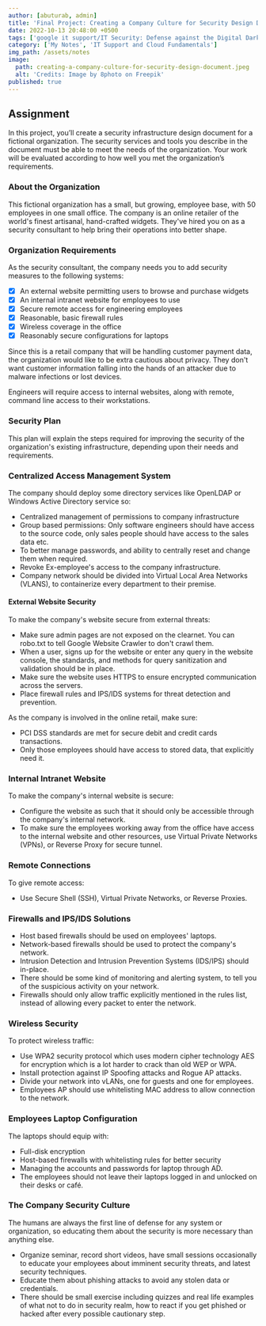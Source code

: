 ```yaml
---
author: [abuturab, admin]
title: 'Final Project: Creating a Company Culture for Security Design Document'
date: 2022-10-13 20:48:00 +0500
tags: ['google it support/IT Security: Defense against the Digital Dark Arts']
category: ['My Notes', 'IT Support and Cloud Fundamentals']
img_path: /assets/notes
image:
  path: creating-a-company-culture-for-security-design-document.jpeg
  alt: 'Credits: Image by 8photo on Freepik'
published: true
---
```


## **Assignment**

In this project, you’ll create a security infrastructure design document for a fictional organization. The security services and tools you describe in the document must be able to meet the needs of the organization. Your work will be evaluated according to how well you met the organization’s requirements.

### About the Organization
  
  This fictional organization has a small, but growing, employee base, with 50 employees in one small office. The company is an online retailer of the world's finest artisanal, hand-crafted widgets. They've hired you on as a security consultant to help bring their operations into better shape.

### Organization Requirements
  
  As the security consultant, the company needs you to add security measures to the following systems:
  - [x] An external website permitting users to browse and purchase widgets
  - [x] An internal intranet website for employees to use
  - [x] Secure remote access for engineering employees
  - [x] Reasonable, basic firewall rules
  - [x] Wireless coverage in the office
  - [x] Reasonably secure configurations for laptops
  
  Since this is a retail company that will be handling customer payment data, the organization would like to be extra cautious about privacy. They don't want customer information falling into the hands of an attacker due to malware infections or lost devices.
  
  Engineers will require access to internal websites, along with remote, command line access to their workstations.

### Security Plan
  
  This plan will explain the steps required for improving the security of the organization's existing infrastructure, depending upon their needs and requirements.

### **Centralized Access Management System**
  
  The company should deploy some directory services like OpenLDAP or Windows Active Directory service so:
  + Centralized management of permissions to company infrastructure
  + Group based permissions: Only software engineers should have access to the source code, only sales people should have access to the sales data etc.
  + To better manage passwords, and ability to centrally reset and change them when required.
  + Revoke Ex-employee's access to the company infrastructure.
  + Company network should be divided into Virtual Local Area Networks (VLANS), to containerize every department to their premise.

#### External Website Security
  
  To make the company's website secure from external threats:
  + Make sure admin pages are not exposed on the clearnet. You can robo.txt to tell Google Website Crawler to don't crawl them.
  + When a user, signs up for the website or enter any query in the website console, the standards, and methods for query sanitization and validation should be in place.
  + Make sure the website uses HTTPS to ensure encrypted communication across the servers.
  + Place firewall rules and IPS/IDS systems for threat detection and prevention.
  
  As the company is involved in the online retail, make sure:
  + PCI DSS standards are met for secure debit and credit cards transactions.
  + Only those employees should have access to stored data, that explicitly need it.

### Internal Intranet Website
  
  To make the company's internal website is secure:
  + Configure the website as such that it should only be accessible through the company's internal network.
  + To make sure the employees working away from the office have access to the internal website and other resources, use Virtual Private Networks (VPNs), or Reverse Proxy for secure tunnel.

### Remote Connections
  
  To give remote access:
  + Use Secure Shell (SSH), Virtual Private Networks, or Reverse Proxies.

### Firewalls and IPS/IDS Solutions
  
  + Host based firewalls should be used on employees' laptops.
  + Network-based firewalls should be used to protect the company's network.
  + Intrusion Detection and Intrusion Prevention Systems (IDS/IPS) should in-place.
  + There should be some kind of monitoring and alerting system, to tell you of the suspicious activity on your network.
  + Firewalls should only allow traffic explicitly mentioned in the rules list, instead of allowing every packet to enter the network.

### Wireless Security
  
  To protect wireless traffic:
  + Use WPA2 security protocol which uses modern cipher technology AES for encryption which is a lot harder to crack than old WEP or WPA.
  + Install protection against IP Spoofing attacks and Rogue AP attacks.
  + Divide your network into vLANs, one for guests and one for employees.
  + Employees AP should use whitelisting MAC address to allow connection to the network.

### Employees Laptop Configuration
  
  The laptops should equip with:
  + Full-disk encryption
  + Host-based firewalls with whitelisting rules for better security
  + Managing the accounts and passwords for laptop through AD.
  + The employees should not leave their laptops logged in and unlocked on their desks or café.

### The Company Security Culture
  
  The humans are always the first line of defense for any system or organization, so educating them about the security is more necessary than anything else.
  + Organize seminar, record short videos, have small sessions occasionally to educate your employees about imminent security threats, and latest security techniques.
  + Educate them about phishing attacks to avoid any stolen data or credentials.
  + There should be small exercise including quizzes and real life examples of what not to do in security realm, how to react if you get phished or hacked after every possible cautionary step.